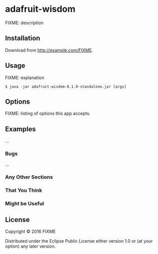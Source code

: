 # adafruit-wisdom

FIXME: description

## Installation

Download from http://example.com/FIXME.

## Usage

FIXME: explanation

    $ java -jar adafruit-wisdom-0.1.0-standalone.jar [args]

## Options

FIXME: listing of options this app accepts.

## Examples

...

### Bugs

...

### Any Other Sections
### That You Think
### Might be Useful

## License

Copyright © 2016 FIXME

Distributed under the Eclipse Public License either version 1.0 or (at
your option) any later version.
